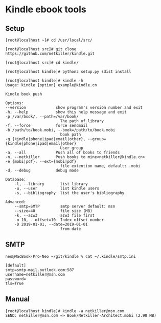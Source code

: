 # Kindle ebook tools

## Setup

    [root@localhost ~]# cd /usr/local/src/

    [root@localhost src]# git clone https://github.com/netkiller/kindle.git

    [root@localhost src]# cd kindle/

    [root@localhost kindle]# python3 setup.py sdist install 

    [root@localhost kindle]# kindle -h
    Usage: kindle [option] example@kindle.cn

    Kindle book push

    Options:
    --version             show program's version number and exit
    -h, --help            show this help message and exit
    -p /var/book/, --path=/var/book/
                            The path of library
    -f, --force           force sendmail
    -b /path/to/book.mobi, --book=/path/to/book.mobi
                            book path
    -g {kindle|phone|ipad|email|other}, --group={kindle|phone|ipad|email|other}
                            User group
    -a, --all             Push all of books to friends
    -n, --netkiller       Push books to mine<netkiller@kindle.cn>
    -e {mobi|pdf}, --ext={mobi|pdf}
                            file extention name, default: .mobi
    -d, --debug           debug mode

    Database:
        -l, --library       list library
        -u, --user          list kindle users
        -s, --bibliography  list the user's bibliography

    Advanced:
        --smtp=SMTP         smtp server default: msn
        --size=40           file size (MB)
        -k, --azw3          azw3 file first
        -o 10, --offset=10  Index offset number
        -D 2019-01-01, --date=2019-01-01
                            from date

## SMTP

    neo@MacBook-Pro-Neo ~/git/kindle % cat ~/.kindle/smtp.ini        

    [default]
    smtp=smtp-mail.outlook.com:587
    username=netkiller@msn.com
    password=
    tls=True

## Manual

    [root@localhost kindle]# kindle -a netkiller@msn.com
    SEND: netkiller@msn.com => Book/Netkiller-Architect.mobi (2.98 MB)